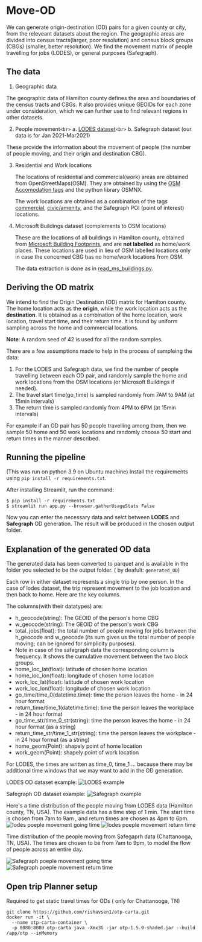 # Move-OD

We can generate origin-destination (OD) pairs for a given county or city, from the releveant datasets about the region. The geographic areas are divided into census tracts(larger, poor resolution) and census block groups (CBGs) (smaller, better resolution). We find the movement matrix of people travelling for jobs (LODES), or general purposes (Safegraph).

## The data

1. Geographic data

The geographic data of Hamilton county defines the area and boundaries of the census tracts and CBGs. It also provides unique GEOIDs for each zone under consideration, which we can further use to find relevant regions in other datasets.

2. People movement`<br>`
   a. [LODES dataset](https://lehd.ces.census.gov/data/)`<br>`
   b. Safegraph dataset (our data is for Jan 2021-Mar2021)

These provide the information about the movement of people (the number of people moving, and their origin and destination CBG).

3. Residential and Work locations

   The locations of residential and commercial(work) areas are obtained from OpenStreetMaps(OSM). They are obtained by using the [OSM Accomodation tags](https://wiki.openstreetmap.org/wiki/Key:building#Accommodation) and the python library OSMNX.

   The work locations are obtained as a combination of the tags [commercial](https://wiki.openstreetmap.org/wiki/Key:building#Commercial), [civic/amenity](https://wiki.openstreetmap.org/wiki/Key:building#Civic/amenity), and the Safegraph POI (point of interest) locations.

4. Microsoft Buildings dataset (complements to OSM locations)

   These are the locations of all buildings in Hamilton county, obtained from [Microsoft Building Footprints](https://github.com/Microsoft/USBuildingFootprints), and are **not labelled** as home/work places. These locations are used in lieu of OSM labelled locations only in case the concerned CBG has no home/work locations from OSM.

   The data extraction is done as in [read_ms_buildings.py](OD_generation_scripts/read_ms_buildings.py).

## Deriving the OD matrix

We intend to find the Origin Destination (OD) matrix for Hamilton county. The home location acts as the **origin**, while the work location acts as the **destination**. It is obtained as a combination of the home location, work location, travel start time, and their return time. It is found by uniform sampling across the home and commercial locations.

**Note**: A random seed of 42 is used for all the random samples.

There are a few assumptions made to help in the process of sampleing the data:

1. For the LODES and Safegraph data, we find the number of people travelling between each OD pair, and randomly sample the home and work locations from the OSM locations (or Microsoft Buildings if needed).
2. The travel start time(go_time) is sampled randomly from 7AM to 9AM (at 15min intervals)
3. The return time is sampled randomly from 4PM to 6PM (at 15min intervals)

For example if an OD pair has 50 people travelling among them, then we sample 50 home and 50 work locations and randomly choose 50 start and return times in the manner described.

## Running the pipeline

(This was run on python 3.9 on Ubuntu machine)
Install the requirements using `pip install -r requirements.txt`.

After installing Streamlit, run the command:

```
$ pip install -r requirements.txt
$ streamlit run app.py --browser.gatherUsageStats False
```

Now you can enter the necessary data and selct between **LODES** and **Safegraph** OD generation. The result will be produced in the chosen output folder.

## Explanation of the generated OD data

The generated data has been converted to parquet and is available in the folder you selected to be the output folder. ( by deafult: `generated_OD`)

Each row in either dataset represents a single trip by one person. In the case of lodes dataset, the trip represent movement to the job location and then back to home. Here are the key columns.

The columns(with their datatypes) are:

- h_geocode(string): The GEOID of the person's home CBG
- w_geocode(string): The GEOID of the person's work CBG
- total_jobs(float): the total number of people moving for jobs between the h_geocode and w_geocode (its sum gives us the total number of people moving; can be ignored for simplicity purposes).
- Note in case of the safegraph data the corresponding column is frequency. It shows the cumulative movement between the two block groups.
- home_loc_lat(float): latitude of chosen home location
- home_loc_lon(float): longitude of chosen home location
- work_loc_lat(float): latitude of chosen work location
- work_loc_lon(float): longitude of chosen work location
- go_time/time_0(datetime.time): time the person leaves the home - in 24 hour format
- return_time/time_1(datetime.time): time the person leaves the workplace - in 24 hour format
- go_time_str/time_0_str(string): time the person leaves the home - in 24 hour format (as a string)
- return_time_str/time_1_str(string): time the person leaves the workplace - in 24 hour format (as a string)
- home_geom(Point): shapely point of home location
- work_geom(Point): shapely point of work location

For LODES, the times are written as time_0, time_1 ... because there may be additional time windows that we may want to add in the OD generation.

LODES OD dataset example:
![LODES example](plots/LODES_cols.png)

Safegraph OD dataset example:
![Safegraph example](plots/Sg_cols.png)

Here's a time distribution of the people moving from LODES data (Hamilton county, TN, USA). The example data has a time step of 1 min. The start time is chosen from 7am to 9am , and return times are chosen as 4pm to 6pm.
![lodes poeple movement going time](plots/ham_lodes_time_0.png)
![lodes poeple movement return time](plots/ham_lodes_time_1.png)

Time distribution of the people moving from Safegaprh data (Chattanooga, TN, USA). The times are chosen to be from 7am to 9pm, to model the flow of people across an entire day.

![Safegraph poeple movement going time](plots/ham_sg_go.png)
![Safegraph poeple movement return time](plots/ham_sg_return.png)

## Open trip Planner setup

Required to get static travel times for ODs
( only for Chattanooga, TN)

```
git clone https://github.com/rishavsen1/otp-carta.git
docker run -it \
  --name otp-carta-container \
  -p 8080:8080 otp-carta java -Xmx3G -jar otp-1.5.0-shaded.jar --build /app/otp --inMemory
```

